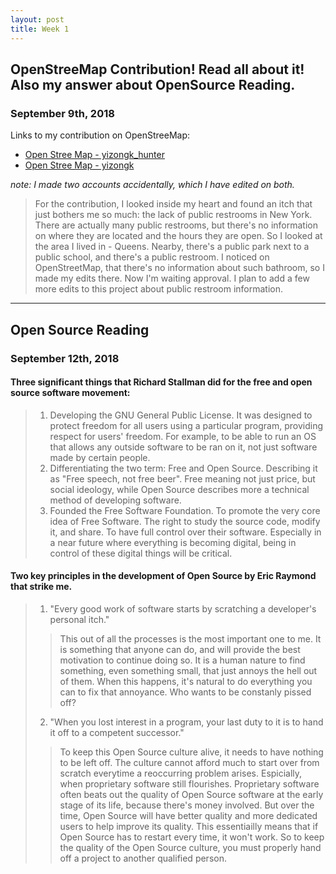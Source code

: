 ```yaml
---
layout: post
title: Week 1
---
```



## OpenStreeMap Contribution! Read all about it! Also my answer about OpenSource Reading.
### September 9th, 2018

Links to my contribution on OpenStreeMap: 
- [Open Stree Map - yizongk_hunter](https://www.openstreetmap.org/user/yizongk_hunter/history)
- [Open Stree Map - yizongk](https://www.openstreetmap.org/user/yizongk/history)

*note: I made two accounts accidentally, which I have edited on both.*

> For the contribution, I looked inside my heart and found an itch that just bothers me so much: the lack of public restrooms in New York. There are actually many public restrooms, but there's no information on where they are located and the hours they are open. So I looked at the area I lived in - Queens. Nearby, there's a public park next to a public school, and there's a public restroom. I noticed on OpenStreetMap, that there's no information about such bathroom, so I made my edits there. Now I'm waiting approval. I plan to add a few more edits to this project about public restroom information.

---

## Open Source Reading
### September 12th, 2018

#### Three significant things that Richard Stallman did for the free and open source software movement:

> 1. Developing the GNU General Public License. It was designed to protect freedom for all users using a particular program, providing respect for users' freedom. For example, to be able to run an OS that allows any outside software to be ran on it, not just software made by certain people.
> 2. Differentiating the two term: Free and Open Source. Describing it as "Free speech, not free beer". Free meaning not just price, but social ideology, while Open Source describes more a technical method of developing software.
> 3. Founded the Free Software Foundation. To promote the very core idea of Free Software. The right to study the source code, modify it, and share. To have full control over their software. Especially in a near future where everything is becoming digital, being in control of these digital things will be critical.

#### Two key principles in the development of Open Source by Eric Raymond that strike me.

> 1. "Every good work of software starts by scratching a developer's personal itch." 
>> This out of all the processes is the most important one to me. It is something that anyone can do, and will provide the best motivation to continue doing so. It is a human nature to find something, even something small, that just annoys the hell out of them. When this happens, it's natural to do everything you can to fix that annoyance. Who wants to be constanly pissed off? 
> 2. "When you lost interest in a program, your last duty to it is to hand it off to a competent successor."
>> To keep this Open Source culture alive, it needs to have nothing to be left off. The culture cannot afford much to start over from scratch everytime a reoccurring problem arises. Espicially, when proprietary software still flourishes. Proprietary software often beats out the quality of Open Source software at the early stage of its life, because there's money involved. But over the time, Open Source will have better quality and more dedicated users to help improve its quality. This essentiailly means that if Open Source has to restart every time, it won't work. So to keep the quality of the Open Source culture, you must properly hand off a project to another qualified person.